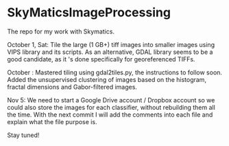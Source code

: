 # SkyMaticsImageProcessing
The repo for my work with Skymatics.

October 1, Sat: Tile the large (1 GB+) tiff images into smaller images using VIPS library and its scripts.
As an alternative, GDAL library seems to be a good candidate, as it 's done specifically for georeferenced TIFFs.

October : Mastered tiling using gdal2tiles.py, the instructions to follow soon.
Added the unsupervised clustering of images based on the histogram, fractal dimensions and Gabor-filtered images.

Nov 5:
We need to start a Google Drive account / Dropbox account so we could also store the images for each classifier, without rebuilding them all the time.
With the next commit I will add the comments into each file and explain what the file purpose is.

Stay tuned!
